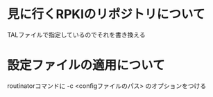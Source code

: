 # 見に行くRPKIのリポジトリについて
TALファイルで指定しているのでそれを書き換える

# 設定ファイルの適用について
routinatorコマンドに -c <configファイルのパス> のオプションをつける